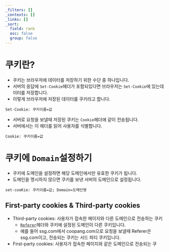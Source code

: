 ```yaml
---
_filters: []
_contexts: []
_links: []
_sort:
  field: rank
  asc: false
  group: false
---
```

# 쿠키란?
- 쿠키는 브라우저에 데이터를 저장하기 위한 수단 중 하나입니다.
- 서버의 응답에 `Set-Cookie`헤더가 포함되있다면 브라우저는 `Set-Cookie`에 있는데이터를 저장합니다.
- 이렇게 브라우저에 저장된 데이터를 쿠키라고 합니다.
```
Set-Cookie: 쿠키이름=값
```

- 서버로 요청을 보낼때 저장된 쿠키는 `Cookie`헤더에 같이 전송됩니다.
- 서버에서는 이 헤더를 읽어 사용자를 식별합니다.
```
Cookie: 쿠키이름=값
```
# 쿠키에 `Domain`설정하기
- 쿠키에 도메인을 설정하면 해당 도메인에서만 유효한 쿠키가 됩니다.
- 도메인을 명시하지 않으면 쿠키를 보낸 서버의 도메인으로 설정됩니다.
```
set-cooKie: 쿠키이름=값; Domain=도메인명
```
## First-party cookies & Third-party cookies
- Third-party cookies: 사용자가 접속한 페이지와 다른 도메인으로 전송하는 쿠키
	- [`Referer`](https://developer.mozilla.org/ko/docs/Web/HTTP/Headers/Referer)헤더와 쿠키에 설정된 도메인이 다른 쿠키입니다.
	- 예를 들어 ssg.com에서 coopang.com으로 요청을 보낼때 Referer은 ssg.com이고, 전송되는 쿠키는 서드 파티 쿠키입니다.
- First-party cookies: 사용자가 접속한 페이지와 같은 도메인으로 전송되는 쿠